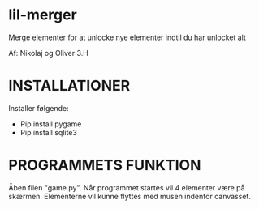 # lil-merger
Merge elementer for at unlocke nye elementer indtil du har unlocket alt

Af: Nikolaj og Oliver 3.H

# INSTALLATIONER
Installer følgende:
  - Pip install pygame
  - Pip install sqlite3

# PROGRAMMETS FUNKTION
Åben filen "game.py".
Når programmet startes vil 4 elementer være på skærmen. Elementerne vil kunne flyttes med musen indenfor canvasset. 
